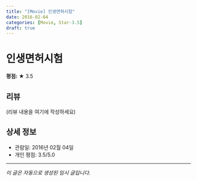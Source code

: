```yaml
---
title: "[Movie] 인생면허시험"
date: 2016-02-04
categories: [Movie, Star-3.5]
draft: true
---
```


# 인생면허시험

**평점:** ★ 3.5

## 리뷰

(리뷰 내용을 여기에 작성하세요)

## 상세 정보

- 관람일: 2016년 02월 04일
- 개인 평점: 3.5/5.0

---

*이 글은 자동으로 생성된 임시 글입니다.*
